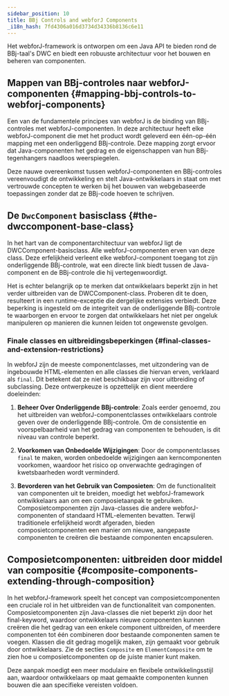 ```yaml
---
sidebar_position: 10
title: BBj Controls and webforJ Components
_i18n_hash: 7fd4306a016d3734d34336b8136c6e11
---
```

Het webforJ-framework is ontworpen om een Java API te bieden rond de BBj-taal's DWC en biedt een robuuste architectuur voor het bouwen en beheren van componenten.

## Mappen van BBj-controles naar webforJ-componenten {#mapping-bbj-controls-to-webforj-components}
Een van de fundamentele principes van webforJ is de binding van BBj-controles met webforJ-componenten. In deze architectuur heeft elke webforJ-component die met het product wordt geleverd een één-op-één mapping met een onderliggend BBj-controle. Deze mapping zorgt ervoor dat Java-componenten het gedrag en de eigenschappen van hun BBj-tegenhangers naadloos weerspiegelen.

Deze nauwe overeenkomst tussen webforJ-componenten en BBj-controles vereenvoudigt de ontwikkeling en stelt Java-ontwikkelaars in staat om met vertrouwde concepten te werken bij het bouwen van webgebaseerde toepassingen zonder dat ze BBj-code hoeven te schrijven.

## De `DwcComponent` basisclass {#the-dwccomponent-base-class}
In het hart van de componentarchitectuur van webforJ ligt de DWCComponent-basisclass. Alle webforJ-componenten erven van deze class. Deze erfelijkheid verleent elke webforJ-component toegang tot zijn onderliggende BBj-controle, wat een directe link biedt tussen de Java-component en de BBj-controle die hij vertegenwoordigt.

Het is echter belangrijk op te merken dat ontwikkelaars beperkt zijn in het verder uitbreiden van de DWCComponent-class. Proberen dit te doen, resulteert in een runtime-exceptie die dergelijke extensies verbiedt. Deze beperking is ingesteld om de integriteit van de onderliggende BBj-controle te waarborgen en ervoor te zorgen dat ontwikkelaars het niet per ongeluk manipuleren op manieren die kunnen leiden tot ongewenste gevolgen.

### Finale classes en uitbreidingsbeperkingen {#final-classes-and-extension-restrictions}
In webforJ zijn de meeste componentclasses, met uitzondering van de ingebouwde HTML-elementen en alle classes die hiervan erven, verklaard als `final`. Dit betekent dat ze niet beschikbaar zijn voor uitbreiding of subclassing. Deze ontwerpkeuze is opzettelijk en dient meerdere doeleinden:

1. **Beheer Over Onderliggende BBj-controle**: Zoals eerder genoemd, zou het uitbreiden van webforJ-componentclasses ontwikkelaars controle geven over de onderliggende BBj-controle. Om de consistentie en voorspelbaarheid van het gedrag van componenten te behouden, is dit niveau van controle beperkt.

2. **Voorkomen van Onbedoelde Wijzigingen**: Door de componentclasses `final` te maken, worden onbedoelde wijzigingen aan kerncomponenten voorkomen, waardoor het risico op onverwachte gedragingen of kwetsbaarheden wordt verminderd.

3. **Bevorderen van het Gebruik van Composieten**: Om de functionaliteit van componenten uit te breiden, moedigt het webforJ-framework ontwikkelaars aan om een composietaanpak te gebruiken. Composietcomponenten zijn Java-classes die andere webforJ-componenten of standaard HTML-elementen bevatten. Terwijl traditionele erfelijkheid wordt afgeraden, bieden composietcomponenten een manier om nieuwe, aangepaste componenten te creëren die bestaande componenten encapsuleren.

## Composietcomponenten: uitbreiden door middel van compositie {#composite-components-extending-through-composition}
In het webforJ-framework speelt het concept van composietcomponenten een cruciale rol in het uitbreiden van de functionaliteit van componenten. Composietcomponenten zijn Java-classes die niet beperkt zijn door het final-keyword, waardoor ontwikkelaars nieuwe componenten kunnen creëren die het gedrag van een enkele component uitbreiden, of meerdere componenten tot één combineren door bestaande componenten samen te voegen. Klassen die dit gedrag mogelijk maken, zijn gemaakt voor gebruik door ontwikkelaars. Zie de secties `Composite` en `ElementComposite` om te zien hoe u composietcomponenten op de juiste manier kunt maken.

Deze aanpak moedigt een meer modulaire en flexibele ontwikkelingsstijl aan, waardoor ontwikkelaars op maat gemaakte componenten kunnen bouwen die aan specifieke vereisten voldoen.
